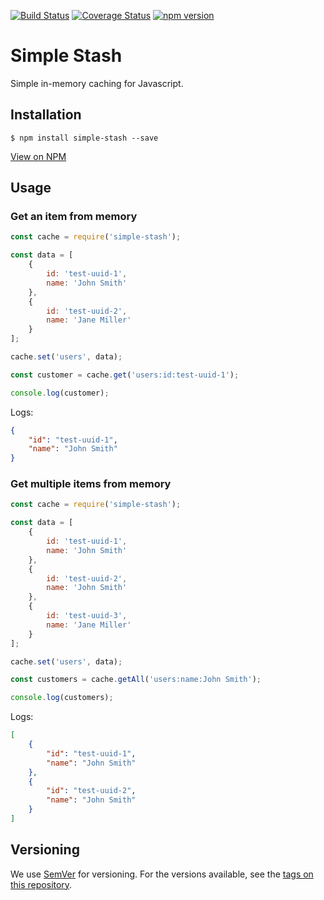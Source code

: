 [![Build Status](https://travis-ci.org/codyjdalton/simple-stash.svg?branch=master)](https://travis-ci.org/codyjdalton/simple-stash) [![Coverage Status](https://coveralls.io/repos/github/codyjdalton/simple-stash/badge.svg?branch=master)](https://coveralls.io/github/codyjdalton/simple-stash?branch=master) [![npm version](https://badge.fury.io/js/simple-stash.svg)](https://badge.fury.io/js/simple-stash)

# Simple Stash

Simple in-memory caching for Javascript.

## Installation
```{r, engine='shell'}
$ npm install simple-stash --save
```

[View on NPM](https://www.npmjs.com/package/simple-stash)

## Usage

### Get an item from memory

```javascript
const cache = require('simple-stash');

const data = [
    {
        id: 'test-uuid-1',
        name: 'John Smith'
    },
    {
        id: 'test-uuid-2',
        name: 'Jane Miller'
    }
];

cache.set('users', data);

const customer = cache.get('users:id:test-uuid-1');

console.log(customer);
```

Logs:

```json
{
    "id": "test-uuid-1",
    "name": "John Smith"
}
```
### Get multiple items from memory

```javascript
const cache = require('simple-stash');

const data = [
    {
        id: 'test-uuid-1',
        name: 'John Smith'
    },
    {
        id: 'test-uuid-2',
        name: 'John Smith'
    },
    {
        id: 'test-uuid-3',
        name: 'Jane Miller'
    }
];

cache.set('users', data);

const customers = cache.getAll('users:name:John Smith');

console.log(customers);
```
Logs:

```json
[
    {
        "id": "test-uuid-1",
        "name": "John Smith"
    },
    {
        "id": "test-uuid-2",
        "name": "John Smith"
    }
]
```

## Versioning

We use [SemVer](http://semver.org/) for versioning. For the versions available, see the [tags on this repository](https://github.com/codyjdalton/simple-stash/tags).

